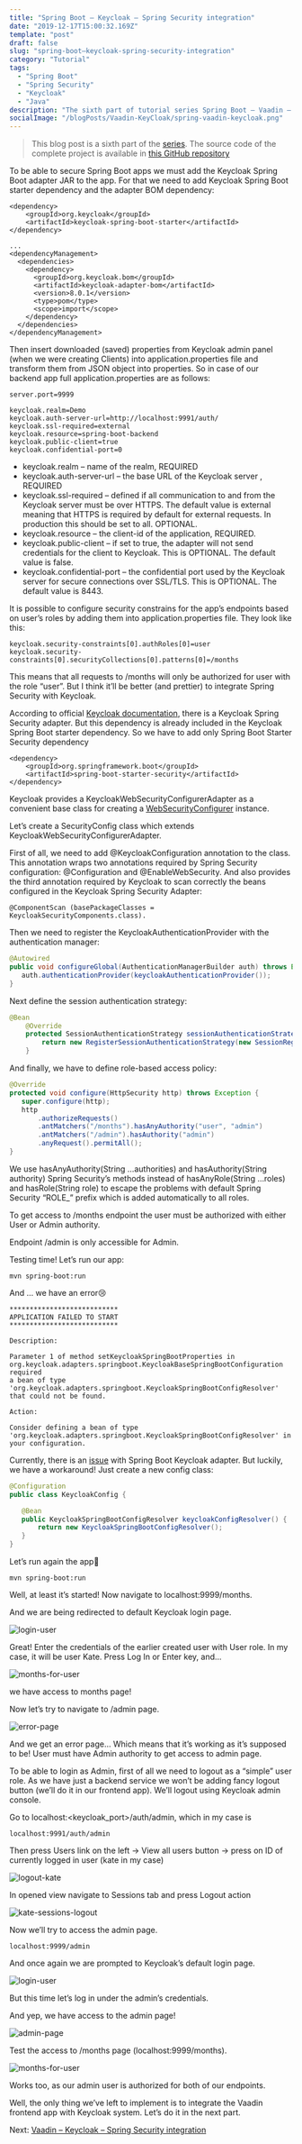 ```yaml
---
title: "Spring Boot – Keycloak – Spring Security integration"
date: "2019-12-17T15:00:32.169Z"
template: "post"
draft: false
slug: "spring-boot–keycloak-spring-security-integration"
category: "Tutorial"
tags:
  - "Spring Boot"
  - "Spring Security"
  - "Keycloak"
  - "Java"
description: "The sixth part of tutorial series Spring Boot – Vaadin – Keycloak – Spring Security Integration."
socialImage: "/blogPosts/Vaadin-KeyCloak/spring-vaadin-keycloak.png"
---
```


> This blog post is a sixth part of the [series](https://ramonak.io/posts/spring-boot-vaadin-keycloak-spring-security-integration).
> The source code of the complete project is available in <a href="https://github.com/KaterinaLupacheva/spring-boot-vaadin-keycloak-demo" target="_blank">this GitHub repository</a>

To be able to secure Spring Boot apps we must add the Keycloak Spring Boot adapter JAR to the app.  For that we need to add Keycloak Spring Boot starter dependency and the adapter BOM dependency: 

```
<dependency>
    <groupId>org.keycloak</groupId>
    <artifactId>keycloak-spring-boot-starter</artifactId>
</dependency>

...
<dependencyManagement>
  <dependencies>
    <dependency>
      <groupId>org.keycloak.bom</groupId>
      <artifactId>keycloak-adapter-bom</artifactId>
      <version>8.0.1</version>
      <type>pom</type>
      <scope>import</scope>
    </dependency>
  </dependencies>
</dependencyManagement>
```

Then insert downloaded (saved) properties from Keycloak admin panel (when we were creating Clients) into application.properties file and transform them from JSON object into properties. So in case of our backend app full application.properties are as follows:

```
server.port=9999

keycloak.realm=Demo
keycloak.auth-server-url=http://localhost:9991/auth/
keycloak.ssl-required=external
keycloak.resource=spring-boot-backend
keycloak.public-client=true
keycloak.confidential-port=0
```

* keycloak.realm – name of the realm, REQUIRED
* keycloak.auth-server-url – the base URL of the Keycloak server , REQUIRED
* keycloak.ssl-required – defined if all communication to and from the Keycloak server must be over HTTPS. The default value is external meaning that HTTPS is required by default for external requests. In production this should be set to all. OPTIONAL. 
* keycloak.resource – the client-id of the application, REQUIRED.
* keycloak.public-client – if set to true, the adapter will not send credentials for the client to Keycloak. This is OPTIONAL. The default value is false.
* keycloak.confidential-port – the confidential port used by the Keycloak server for secure connections over SSL/TLS. This is OPTIONAL. The default value is 8443.

It is possible to configure security constrains for the app’s endpoints based on user’s roles by adding them into application.properties file. They look like this:

```
keycloak.security-constraints[0].authRoles[0]=user
keycloak.security-constraints[0].securityCollections[0].patterns[0]=/months
```

This means that all requests to /months will only be authorized for user with the role “user”. But I think it’ll be better (and prettier) to integrate Spring Security with Keycloak.

According to official [Keycloak documentation](https://www.keycloak.org/docs/latest/securing_apps/index.html), there is a Keycloak Spring Security adapter. But this dependency is already included in the Keycloak Spring Boot starter dependency. So we have to add only Spring Boot Starter Security dependency

```
<dependency>
	<groupId>org.springframework.boot</groupId>
	<artifactId>spring-boot-starter-security</artifactId>
</dependency>
```

Keycloak provides a KeycloakWebSecurityConfigurerAdapter as a convenient base class for creating a [WebSecurityConfigurer](https://docs.spring.io/spring-security/site/docs/4.0.x/apidocs/org/springframework/security/config/annotation/web/WebSecurityConfigurer.html) instance.

Let’s create a SecurityConfig class which extends KeycloakWebSecurityConfigurerAdapter.

First of all, we need to add @KeycloakConfiguration annotation to the class. This annotation wraps two annotations required by Spring Security configuration: @Configuration and @EnableWebSecurity. And also provides the third annotation required by Keycloak to scan correctly the beans configured in the Keycloak Spring Security Adapter: 

```
@ComponentScan (basePackageClasses = KeycloakSecurityComponents.class). 
```

Then we need to register the KeycloakAuthenticationProvider with the authentication manager:

```java
@Autowired
public void configureGlobal(AuthenticationManagerBuilder auth) throws Exception {
   auth.authenticationProvider(keycloakAuthenticationProvider());
}
```

Next define the session authentication strategy:

```java
@Bean
    @Override
    protected SessionAuthenticationStrategy sessionAuthenticationStrategy() {
        return new RegisterSessionAuthenticationStrategy(new SessionRegistryImpl());
    }
```

And finally, we have to define role-based access policy:

```java
@Override
protected void configure(HttpSecurity http) throws Exception {
   super.configure(http);
   http
       .authorizeRequests()
       .antMatchers("/months").hasAnyAuthority("user", "admin")
       .antMatchers("/admin").hasAuthority("admin")
       .anyRequest().permitAll();
}
```

We use hasAnyAuthority(String …authorities) and hasAuthority(String authority) Spring Security’s methods instead of hasAnyRole(String …roles) and hasRole(String role) to escape the problems with default Spring Security “ROLE_” prefix which is added automatically to all roles. 

To get access to /months endpoint the user must be authorized with either User or Admin authority.

Endpoint /admin is only accessible for Admin.

Testing time! Let’s run our app:

```
mvn spring-boot:run
```

And … we have an error😢 

```
***************************
APPLICATION FAILED TO START
***************************

Description:

Parameter 1 of method setKeycloakSpringBootProperties in org.keycloak.adapters.springboot.KeycloakBaseSpringBootConfiguration required
a bean of type 'org.keycloak.adapters.springboot.KeycloakSpringBootConfigResolver' that could not be found.

Action:

Consider defining a bean of type 'org.keycloak.adapters.springboot.KeycloakSpringBootConfigResolver' in your configuration.
```

Currently, there is an [issue](https://issues.redhat.com/browse/KEYCLOAK-11282) with Spring Boot Keycloak adapter. But luckily, we have a workaround! Just create a new config class:

```java
@Configuration
public class KeycloakConfig {

   @Bean
   public KeycloakSpringBootConfigResolver keycloakConfigResolver() {
       return new KeycloakSpringBootConfigResolver();
   }
}
```

Let’s run again the app🤞

```
mvn spring-boot:run
```

Well, at least it’s started! Now navigate to localhost:9999/months.

And we are being redirected to default Keycloak login page.

![login-user](/blogPosts/Vaadin-KeyCloak/login-user.JPG)

Great! Enter the credentials of the earlier created user with User role. In my case, it will be user Kate. Press Log In or Enter key, and…

![months-for-user](/blogPosts/Vaadin-KeyCloak/months-for-user.JPG)

we have access to months page!

Now let’s try to navigate to /admin page.

![error-page](/blogPosts/Vaadin-KeyCloak/error-page.JPG)

And we get an error page… Which means that it’s working as it’s supposed to be! User must have Admin authority to get access to admin page.

To be able to login as Admin,  first of all we need to logout as a “simple” user role. As we have just a backend service we won’t be adding fancy logout button (we’ll do it in our frontend app). We’ll logout using Keycloak admin console.

Go to localhost:<keycloak_port>/auth/admin, which in my case is

```
localhost:9991/auth/admin
```

Then press Users link on the left -> View all users button -> press on ID of currently logged in user (kate in my case)

![logout-kate](/blogPosts/Vaadin-KeyCloak/logout-kate.jpg)

In opened view navigate to Sessions tab and press Logout action

![kate-sessions-logout](/blogPosts/Vaadin-KeyCloak/kate-sessions-logout.jpg)

Now we’ll try to access the admin page.

```
localhost:9999/admin
```

And once again we are prompted to Keycloak’s default login page.

![login-user](/blogPosts/Vaadin-KeyCloak/login-user.JPG)

But this time let’s log in under the admin’s credentials.

And yep, we have access to the admin page!

![admin-page](/blogPosts/Vaadin-KeyCloak/admin.JPG)

Test the access to /months page (localhost:9999/months).

![months-for-user](/blogPosts/Vaadin-KeyCloak/months-for-user.JPG)

Works too, as our admin user is authorized for both of our endpoints.

Well, the only thing we’ve left to implement is to integrate the Vaadin frontend app with Keycloak system. Let’s do it in the next part.

Next: [Vaadin – Keycloak – Spring Security integration](/posts/vaadin–keycloak–spring-security-integration)